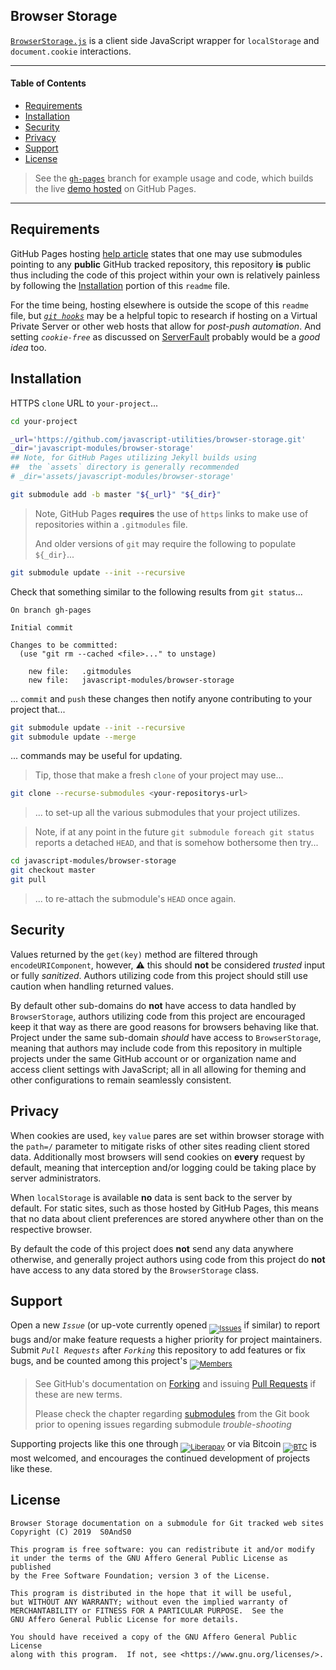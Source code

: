 ## Browser Storage


[`BrowserStorage.js`][relative_link__browser_storage] is a client side JavaScript wrapper for `localStorage` and `document.cookie` interactions.


------


#### Table of Contents


- [Requirements](#requirements)
- [Installation](#installation)
- [Security](#security)
- [Privacy](#privacy)
- [Support](#support)
- [License](#license)


> See the [`gh-pages`][branch__gh-pages] branch for example usage and code, which builds the live [demo hosted][live_demo] on GitHub Pages.


------


## Requirements


GitHub Pages hosting [help article][help_github_pages__submodules] states that one may use submodules pointing to any **public** GitHub tracked repository, this repository **is** public thus including the code of this project within your own is relatively painless by following the [Installation](#installation) portion of this `readme` file.


For the time being, hosting elsewhere is outside the scope of this `readme` file, but [_`git hooks`_][git_book__hooks] may be a helpful topic to research if hosting on a Virtual Private Server or other web hosts that allow for _post-push automation_. And setting _`cookie-free`_ as discussed on [ServerFault]((https://serverfault.com/questions/78227/what-is-a-cookie-free-domain)) probably would be a _good idea_ too.


## Installation


HTTPS `clone` URL to `your-project`...


```bash
cd your-project

_url='https://github.com/javascript-utilities/browser-storage.git'
_dir='javascript-modules/browser-storage'
## Note, for GitHub Pages utilizing Jekyll builds using
##  the `assets` directory is generally recommended
# _dir='assets/javascript-modules/browser-storage'

git submodule add -b master "${_url}" "${_dir}"
```


> Note, GitHub Pages **requires** the use of `https` links to make use of repositories within a `.gitmodules` file.
>
> And older versions of `git` may require the following to populate `${_dir}`...


```bash
git submodule update --init --recursive
```


Check that something similar to the following results from `git status`...


```git
On branch gh-pages

Initial commit

Changes to be committed:
  (use "git rm --cached <file>..." to unstage)

	new file:   .gitmodules
	new file:   javascript-modules/browser-storage
```


... `commit` and `push` these changes then notify anyone contributing to your project that...


```bash
git submodule update --init --recursive
git submodule update --merge
```


... commands may be useful for updating.


> Tip, those that make a fresh `clone` of your project may use...


```bash
git clone --recurse-submodules <your-repositorys-url>
```


> ... to set-up all the various submodules that your project utilizes.


> Note, if at any point in the future `git submodule foreach git status` reports a detached `HEAD`, and that is somehow bothersome then try...


```bash
cd javascript-modules/browser-storage
git checkout master
git pull
```


> ... to re-attach the submodule's `HEAD` once again.


##  Security


Values returned by the `get(key)` method are filtered through `encodeURIComponent`, however, :warning: this should **not** be considered _trusted_ input or fully _sanitized_. Authors utilizing code from this project should still use caution when handling returned values.


By default other sub-domains do **not** have access to data handled by `BrowserStorage`, authors utilizing code from this project are encouraged keep it that way as there are good reasons for browsers behaving like that. Project under the same sub-domain _should_ have access to `BrowserStorage`, meaning that authors may include code from this repository in multiple projects under the same GitHub account or or organization name and access client settings with JavaScript; all in all allowing for theming and other configurations to remain seamlessly consistent.


## Privacy


When cookies are used, `key` `value` pares are set within browser storage with the `path=/` parameter to mitigate risks of other sites reading client stored data. Additionally most browsers will send cookies on **every** request by default, meaning that interception and/or logging could be taking place by server administrators.


When `localStorage` is available **no** data is sent back to the server by default. For static sites, such as those hosted by GitHub Pages, this means that no data about client preferences are stored anywhere other than on the respective browser.


By default the code of this project does **not** send any data anywhere otherwise, and generally project authors using code from this project do **not** have access to any data stored by the `BrowserStorage` class.


## Support


Open a new _`Issue`_ (or up-vote currently opened <sub>[![Issues][badge__issues]][relative_link__issues]</sub> if similar) to report bugs and/or make feature requests a higher priority for project maintainers. Submit _`Pull Requests`_ after _`Forking`_ this repository to add features or fix bugs, and be counted among this project's <sub>[![Members][badge__contributors]][relative_link__members]</sub>


> See GitHub's documentation on [Forking][help_fork] and issuing [Pull Requests][help_pull_request] if these are new terms.
>
> Please check the chapter regarding [submodules][git_book__submodules] from the Git book prior to opening issues regarding submodule _trouble-shooting_


Supporting projects like this one through <sub>[![Liberapay][badge__liberapay]][liberapay_donate]</sub> or via Bitcoin <sub>[![BTC][badge__bitcoin]][btc]</sub> is most welcomed, and encourages the continued development of projects like these.


## License


```
Browser Storage documentation on a submodule for Git tracked web sites
Copyright (C) 2019  S0AndS0

This program is free software: you can redistribute it and/or modify
it under the terms of the GNU Affero General Public License as published
by the Free Software Foundation; version 3 of the License.

This program is distributed in the hope that it will be useful,
but WITHOUT ANY WARRANTY; without even the implied warranty of
MERCHANTABILITY or FITNESS FOR A PARTICULAR PURPOSE.  See the
GNU Affero General Public License for more details.

You should have received a copy of the GNU Affero General Public License
along with this program.  If not, see <https://www.gnu.org/licenses/>.
```



[help_fork]: https://help.github.com/en/articles/fork-a-repo
[help_pull_request]: https://help.github.com/en/articles/about-pull-requests
[help_github_pages__submodules]: https://help.github.com/en/articles/using-submodules-with-pages

[git_book__submodules]: https://git-scm.com/book/en/v2/Git-Tools-Submodules
[git_book__hooks]: https://git-scm.com/book/en/v2/Customizing-Git-Git-Hooks


[relative_link__issues]: issues
[relative_link__members]: network/members
[relative_link__browser_storage]: BrowserStorage.js

[branch__gh-pages]: https://github.com/javascript-utilities/browser-storage/tree/gh-pages

[live_demo]: https://javascript-utilities.github.io/browser-storage/index.html


[badge__issues]: https://img.shields.io/github/issues/javascript-utilities/browser-storage.svg
[badge__contributors]: https://img.shields.io/github/forks/javascript-utilities/browser-storage.svg?color=005571&label=Contributors

[badge__liberapay]: https://img.shields.io/badge/Liberapay-gray.svg?logo=liberapay
[badge__bitcoin]: https://img.shields.io/badge/1Dr9KYZz9jkUea5xTxeGyScu7AwC4MwR5c-gray.svg?logo=bitcoin


[liberapay_donate]: https://liberapay.com/javascript-utilities/donate
[btc]: https://www.blockchain.com/btc/address/1Dr9KYZz9jkUea5xTxeGyScu7AwC4MwR5c
